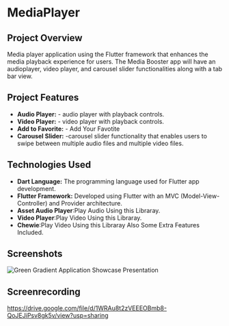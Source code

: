 # MediaPlayer 

## Project Overview

Media player application using the Flutter framework that enhances the media playback experience for users. The Media Booster app will have an audioplayer, video player, and carousel slider functionalities along with a tab bar view.

## Project Features

- **Audio Player:** -  audio player with playback controls.
- **Video Player:** -  video player with playback controls.
- **Add to Favorite:** - Add Your Favotite
- **Carousel Slider:** -carousel slider functionality that enables users to swipe between multiple audio files and multiple video files. 


## Technologies Used

- **Dart Language:** The programming language used for Flutter app development.
- **Flutter Framework:** Developed using Flutter with an MVC (Model-View-Controller) and Provider architecture.
- **Asset Audio Player**:Play Audio Using this Libraray.
- **Video Player**:Play Video Using this Libraray.
- **Chewie**:Play Video Using this Libraray Also Some Extra Features Included.

## Screenshots
![Green Gradient Application Showcase Presentation](https://github.com/yashpal4390/media_player/assets/138545274/938ae140-f063-428b-a87a-7f549f66b3f5)

## Screenrecording
https://drive.google.com/file/d/1WRAu8t2zVEEEOBmb8-QoJEJiPsv8gk5v/view?usp=sharing


